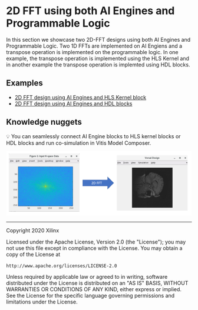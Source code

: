 # 2D FFT using both AI Engines and Programmable Logic
In this section we showcase two 2D-FFT designs using both AI Engines and Programmable Logic. 
Two 1D FFTs are implemented on AI Engiens and a transpose operation is implemented on the programmable logic.
In one example, the transpose operation is implemented using the HLS Kernel and in another example the transpose operation is implemted using HDL blocks.

## Examples

- [2D FFT design using AI Engines and HLS Kernel block](README_HLS.md)
- [2D FFT design using AI Engines and HDL blocks](README_HDL.md)

## Knowledge nuggets
:bulb: You can seamlessly connect AI Engine blocks to HLS kernel blocks or HDL blocks and run co-simulation in Vitis Model Composer.



<p align="center">
<img src="images/fft_2d_in_out.png">
</p>

------------
Copyright 2020 Xilinx

Licensed under the Apache License, Version 2.0 (the "License");
you may not use this file except in compliance with the License.
You may obtain a copy of the License at

    http://www.apache.org/licenses/LICENSE-2.0

Unless required by applicable law or agreed to in writing, software
distributed under the License is distributed on an "AS IS" BASIS,
WITHOUT WARRANTIES OR CONDITIONS OF ANY KIND, either express or implied.
See the License for the specific language governing permissions and
limitations under the License.
